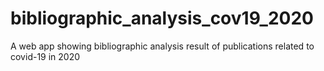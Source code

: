 # bibliographic_analysis_cov19_2020
A web app showing bibliographic analysis result of publications related to covid-19 in 2020
